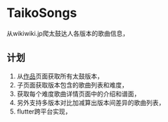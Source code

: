 # TaikoSongs
从wikiwiki.jp爬太鼓达人各版本的歌曲信息，

## 计划
1. 从[作品](https://wikiwiki.jp/taiko-fumen/作品)页面获取所有太鼓版本，
1. 子页面获取版本包含的歌曲列表和难度，
1. 获取每个难度歌曲详情页面中的介绍和谱面，
1. 另外支持多版本对比加减算出版本间差异的歌曲列表，
1. flutter跨平台实现，
